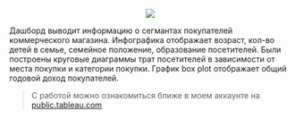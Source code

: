 <p align="center">
      <img src="https://i.ibb.co/B2tDnLD/imgonline-com-ua-Compressed-g2ch9-Qh-SNNhb.jpg">
</p>

Дашборд выводит информацию о сегмантах покупателей коммерческого магазина. Инфографика отображает возраст, кол-во детей в семье, семейное положение, образование посетителей. Были построены круговые диаграммы трат посетителей в зависимости от места покупки и категории покупки. График box plot отображает общий годовой доход покупателей. 
> С работой можно ознакомиться ближе в моем аккаунте на [public.tableau.com](https://public.tableau.com/app/profile/egor1535/viz/Customer_Personality_Analysis/Dashboard1)
